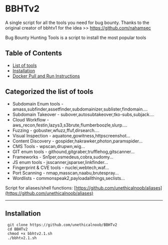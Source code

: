 # BBHTv2
A single script for all the  tools you need for bug bounty. Thanks to the original creator of bbhtv1 for the idea >> https://github.com/nahamsec

Bug Bounty Hunting Tools is a script to install the most popular tools

## Table of Contents 

- [List of tools](#Categorized-the-list-of-tools)
- [Installation](#installation)
- [Docker Pull and Run Instructions](#instructions)




## Categorized the list of tools

* Subdomain Enum tools        - amass,subfinder,assetfinder,subdomainizer,sublister,findomain....
* Subdomain Takeover          - subover,autosubtakeover,tko-subs,subjack....
* Cloud Workflow              - aws_recon,festin,lazys3,s3brute,flumberboozle,slurp....
* Fuzzing                     - gobuster,wfuzz,ffuf,dirsearch....
* Visual Inspection           - aquatone,gowitness,httpscreenshot...
* Content Discovery           - gospider,hakrawker,photon,paramspider...
* CMS Tools                   - wpscan,drupwn,wig...
* GIT enum tools              - githound,gitgraber,trufflehog,gitscanner...
* Frameworks                  - Sn1per,osmedeus,cobra,sudomy...
* JS enum tools               - jsscanner,jsparser,linkfinder...
* Fingerprint & CVE tools     - nuclei,webtech,waf...
* Port Scanning               - nmap,masscan,naabu,brutespray...
* Wordlists                   - commonspeak2,payloadallthings,seclists...

Script for aliases/shell functions: [https://github.com/unethicalnoob/aliases](https://github.com/unethicalnoob/aliases)


---

## Installation


``` 
 git clone https://github.com/unethicalnoob/BBHTv2 
 cd BBHTv2
 chmod +x bbhtv2.1.sh
 ./bbhtv2.1.sh
 ```
